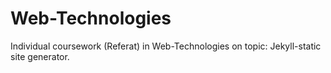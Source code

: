 # Web-Technologies
Individual coursework (Referat) in Web-Technologies on topic: Jekyll-static site generator.

